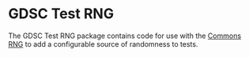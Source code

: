 GDSC Test RNG
=============

The GDSC Test RNG package contains code for use with the 
[Commons RNG](https://commons.apache.org/proper/commons-rng/) to add 
a configurable source of randomness to tests.

